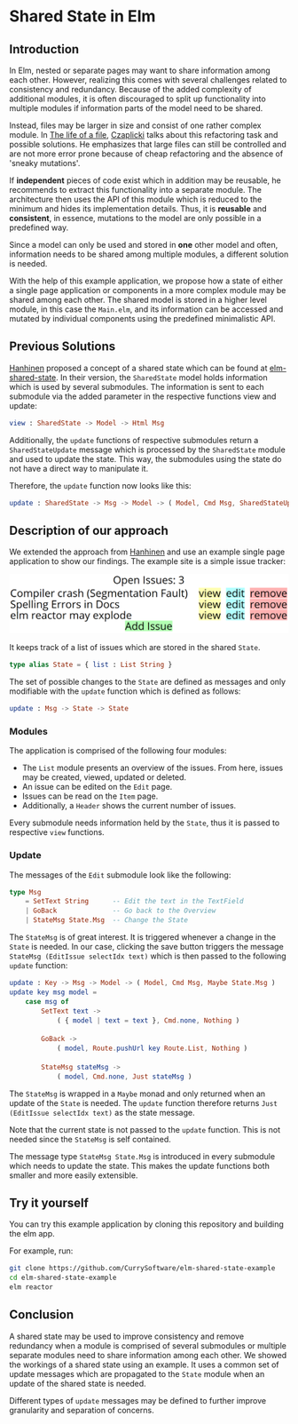 # Shared State in Elm

## Introduction

In Elm, nested or separate pages may want to share information among each other.
However, realizing this comes with several challenges related to consistency and redundancy.
Because of the added complexity of additional modules, it is often discouraged to split up functionality into multiple modules if information parts of the model need to be shared.

Instead, files may be larger in size and consist of one rather complex module.
In [The life of a file](https://www.youtube.com/watch?v=XpDsk374LDE), [Czaplicki](https://github.com/evancz) talks about this refactoring task and possible solutions.
He emphasizes that large files can still be controlled and are not more error prone because of cheap refactoring and the absence of 'sneaky mutations'.

If **independent** pieces of code exist which in addition may be reusable, he recommends to extract this functionality into a separate module.
The architecture then uses the API of this module which is reduced to the minimum and hides its implementation details.
Thus, it is **reusable** and **consistent**, in essence, mutations to the model are only possible in a predefined way.

Since a model can only be used and stored in **one** other model and often, information needs to be shared among multiple modules, a different solution is needed.

With the help of this example application, we propose how a state of either a single page application or components in a more complex module may be shared among each other.
The shared model is stored in a higher level module, in this case the `Main.elm`, and its information can be accessed and mutated by individual components using the predefined minimalistic API.

## Previous Solutions

[Hanhinen](https://github.com/ohanhi) proposed a concept of a shared state which can be found at
[elm-shared-state](https://github.com/ohanhi/elm-shared-state).
In their version, the `SharedState` model holds information which is used by several submodules.
The information is sent to each submodule via the added parameter in the respective functions view and update:

```elm
view : SharedState -> Model -> Html Msg
```

Additionally, the `update` functions of respective submodules return a `SharedStateUpdate` message which is processed by the `SharedState` module and used to update the state.
This way, the submodules using the state do not have a direct way to manipulate it.

Therefore, the `update` function now looks like this:

```elm
update : SharedState -> Msg -> Model -> ( Model, Cmd Msg, SharedStateUpdate )
```

## Description of our approach

We extended the approach from [Hanhinen](https://github.com/ohanhi) and use an example single page application to show our findings.
The example site is a simple issue tracker:

![List of Issues](resources/ListView.png)

It keeps track of a list of issues which are stored in the shared `State`.

```elm
type alias State = { list : List String }
```

The set of possible changes to the `State` are defined as messages and only modifiable with the `update` function which is defined as follows:

```elm
update : Msg -> State -> State
```

### Modules

The application is comprised of the following four modules:

- The `List` module presents an overview of the issues. From here, issues may be created, viewed, updated or deleted.
- An issue can be edited on the `Edit` page.
- Issues can be read on the `Item` page.
- Additionally, a `Header` shows the current number of issues.

Every submodule needs information held by the `State`, thus it is passed to respective `view` functions.

### Update

The messages of the `Edit` submodule look like the following:

```elm
type Msg
    = SetText String      -- Edit the text in the TextField
    | GoBack              -- Go back to the Overview
    | StateMsg State.Msg  -- Change the State
```
The `StateMsg` is of great interest.
It is triggered whenever a change in the `State` is needed.
In our case, clicking the save button triggers the message `StateMsg (EditIssue selectIdx text)` which is then passed to the following `update` function:

```elm
update : Key -> Msg -> Model -> ( Model, Cmd Msg, Maybe State.Msg )
update key msg model =
    case msg of
        SetText text ->
            ( { model | text = text }, Cmd.none, Nothing )

        GoBack ->
            ( model, Route.pushUrl key Route.List, Nothing )

        StateMsg stateMsg ->
            ( model, Cmd.none, Just stateMsg )
```

The `StateMsg` is wrapped in a `Maybe` monad and only returned when an update of the `State` is needed.
The `update` function therefore returns `Just (EditIssue selectIdx text)` as the state message.

Note that the current state is not passed to the `update` function.
This is not needed since the `StateMsg` is self contained.

The message type `StateMsg State.Msg` is introduced in every submodule which needs to update the state.
This makes the update functions both smaller and more easily extensible.

## Try it yourself

You can try this example application by cloning this repository and building the elm app.

For example, run:

```sh
git clone https://github.com/CurrySoftware/elm-shared-state-example
cd elm-shared-state-example
elm reactor
```

## Conclusion

A shared state may be used to improve consistency and remove redundancy when a module is comprised of several submodules or multiple separate modules need to share information among each other.
We showed the workings of a shared state using an example.
It uses a common set of update messages which are propagated to the `State` module when an update of the shared state is needed.

Different types of `update` messages may be defined to further improve granularity and separation of concerns.
